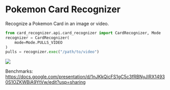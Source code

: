 # Pokemon Card Recognizer

Recognize a Pokemon Card in an image or video.

```python
from card_recognizer.api.card_recognizer import CardRecognizer, Mode 
recognizer = CardRecognizer(
    mode=Mode.PULLS_VIDEO
)
pulls = recognizer.exec("/path/to/video")
```
![](https://github.com/prateekt/pokemon-card-recognizer/blob/16ac467082080230a0da9e3667d896951c3db681/example.png)

Benchmarks: https://docs.google.com/presentation/d/1nJKkQicFS1gC5c3fRBNyJIRX14930S1OZKWBiA9YtVw/edit?usp=sharing


    
